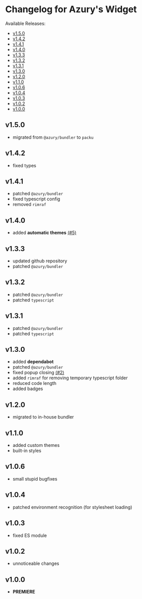 # Changelog for Azury's Widget

Available Releases:

- [v1.5.0](#v150)
- [v1.4.2](#v142)
- [v1.4.1](#v141)
- [v1.4.0](#v140)
- [v1.3.3](#v133)
- [v1.3.2](#v132)
- [v1.3.1](#v131)
- [v1.3.0](#v130)
- [v1.2.0](#v120)
- [v1.1.0](#v110)
- [v1.0.6](#v106)
- [v1.0.4](#v104)
- [v1.0.3](#v103)
- [v1.0.2](#v102)
- [v1.0.0](#v100)

## v1.5.0

- migrated from `@azury/bundler` to `packu`

## v1.4.2

- fixed types

## v1.4.1

- patched `@azury/bundler`
- fixed typescript config
- removed `rimraf`

## v1.4.0

- added **automatic themes** [(#5)](https://github.com/azurydev/widget/issues/5)

## v1.3.3

- updated github repository
- patched `@azury/bundler`

## v1.3.2

- patched `@azury/bundler`
- patched `typescript`

## v1.3.1

- patched `@azury/bundler`
- patched `typescript`

## v1.3.0

- added **dependabot**
- patched `@azury/bundler`
- fixed popup closing [(#2)](https://github.com/azurydev/widget/issues/2)
- added `rimraf` for removing temporary typescript folder
- reduced code length
- added badges

## v1.2.0

- migrated to in-house bundler

## v1.1.0

- added custom themes
- built-in styles

## v1.0.6

- small stupid bugfixes

## v1.0.4

- patched environment recognition (for stylesheet loading)

## v1.0.3

- fixed ES module

## v1.0.2

- unnoticeable changes

## v1.0.0

- **PREMIERE**
